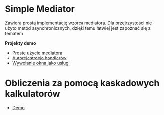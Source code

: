 # Simple Mediator
Zawiera prostą implementację wzorca mediatora. Dla przejrzystości nie użyto metod asynchronicznych, dzięki temu łatwiej jest zapoznać się z tematem

__Projekty demo__
* [Proste użycie mediatora](SimpleMediatorDemo/SimpleMediatorDemo/README.md)
* [Autorejestracja handlerów](SimpleMediatorDemo/Demo01_AutoRegisterMediatorHandlers/README.md)
* [Wywołanie okna jako usługi](WpfAppWithIoC/Readme.md)


# Obliczenia za pomocą kaskadowych kalkulatorów
* [Demo](ChainCalculations/README.md)